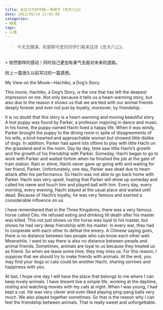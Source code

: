 ```yaml
---
title: 此生只为你守候——有感于《忠犬八公》
date: 2012/05/14 11:02:09
categories: 
- 随笔
tags: 
- 心情
---
```


> 今天去蹭课，和那群可爱的同学们看来这场《忠犬八公》。
<br/>
> 依然那样的感动！同时自己更加有勇气去面对未来的道路。

附上一篇很久以前写过的一篇感想。

My View on the Movie—Hachiko, a Dog’s Story

This movie, Hachiko, a Dog’s Story, is the one that has left the deepest impression on me. Not only because it tells us a heart-warming story, but also due to the reason it shows us that we are tied with our animal friends deeply forever and ever not just by loyalty, moreover, by friendship.
<!--more-->
It is no doubt that this story is a heart-warming and moving beautiful story. A lost puppy was found by Parker, a professor majoring in dance and music. In his home, the puppy named Hachi lived a happy life. When it was windy, Parker brought the puppy to the dining room in spite of disagreements of his wife, a kind-hearted and approachable woman but showed little dislike of dogs. In addition, Parker had spent lots oftime to play with little Hachi on the grassland and in the room. Day by day, time saw little Hachi’s growth and the growth of his friendship with Parker. Someday, Hachi began to go to work with Parker and waited forhim when he finished the job at the gate of train station. Rain or shine, Hachi never gave up going with and waiting for her friend, Parker. Unfortunately, one day, Parker was dead due to heart attack after his performance. So Hachi was not able to go back home with Parker. Hachi was very upset, hoping that Parker will show up someday and called his name and touch him and played ball with him. Every day, every morning, every evening, Hachi stayed at the usual place and waited until dead. Because of Hachi’s loyalty, he was very famous and exerted a considerable influence on us.

I have remembered that in the Three Kingdoms, there was a very famous horse called Citu. He refused eating and drinking till death after his master was killed. This not just shows us the horse was loyal to his master, but shows he had very deep friendship with his master. In every war, they had to cooperate with each other to defeat the emery. A Chinese saying goes, there is no distance between two people who can know each other well. Meanwhile, I want to say there is also no distance between people and animal friends. Sometimes, animals are loyal to us because they treated us as friend. So when we leave some time, they may miss us. For this reason, I suppose that we should try to make friends with animals. At the end, you may find your dogs or cats could be another Hachi, sharing sorrows and happiness with you.

At last, I hope one day I will have the place that belongs to me where I can keep lovely animals. I have dreamt live a simple life, working at the daytime, resting and watching movies with my cats at night. When I was young, I had kept a cat. He was very clever and even liked playing ping-pang balls very much. We also played together sometimes. So that is the reason why I can feel the friendship between animals. That is really sweet and unforgettable.
